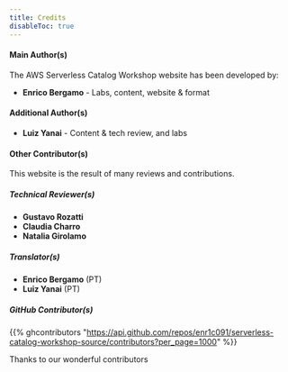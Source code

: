 ```yaml
---
title: Credits
disableToc: true
---
```


#### Main Author(s)

The AWS Serverless Catalog Workshop website has been developed by:

* **Enrico Bergamo** - Labs, content, website & format

#### Additional Author(s)
* **Luiz Yanai** - Content & tech review, and labs 
  
#### Other Contributor(s)

This website is the result of many reviews and contributions.

##### Technical Reviewer(s)
* **Gustavo Rozatti**
* **Claudia Charro**
* **Natalia Girolamo**

##### Translator(s)
* **Enrico Bergamo** (PT)
* **Luiz Yanai** (PT)

##### GitHub Contributor(s) <i class='fab fa-heart'></i>

{{% ghcontributors "https://api.github.com/repos/enr1c091/serverless-catalog-workshop-source/contributors?per_page=1000" %}}

Thanks to our wonderful contributors <i class="fab fa-heart"></i>
